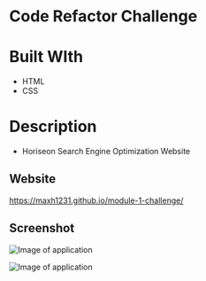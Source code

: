 # Code Refactor Challenge

# Built WIth
* HTML
* CSS

# Description
* Horiseon Search Engine Optimization Website

## Website
https://maxh1231.github.io/module-1-challenge/

## Screenshot
![Image of application](https://github.com/maxh1231/module-1-challenge/blob/assets/applicationscreenshot1.jpg?raw=true)

![Image of application](module-1-challenge/assets/images/applicationscreenshot2.JPG)
